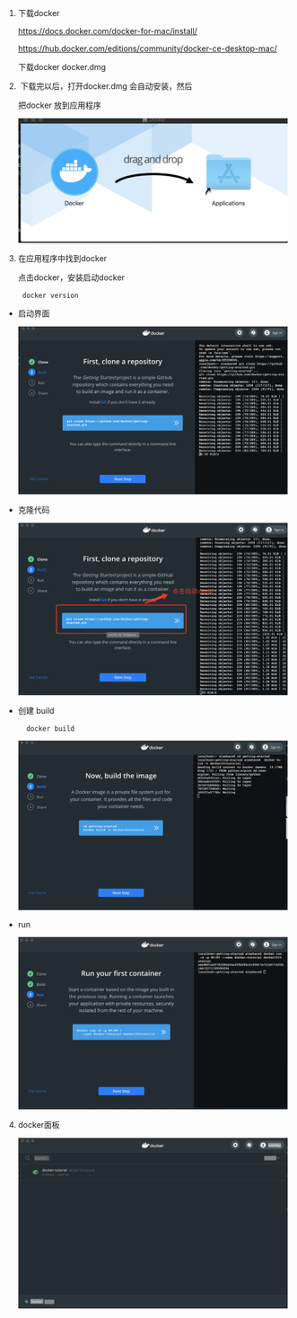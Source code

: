 1. 下载docker

   https://docs.docker.com/docker-for-mac/install/
   
   https://hub.docker.com/editions/community/docker-ce-desktop-mac/

   下载docker  docker.dmg

2.  下载完以后，打开docker.dmg 会自动安装，然后

   把docker 放到应用程序

   ![avatar](../assets/dockerinstall.jpeg)

3. 在应用程序中找到docker 

   点击docker，安装启动docker

        docker version
+ 启动界面

   ![avatar](../assets/1.jpeg)

+ 克隆代码

  ![avatar](../assets/2.jpeg)

+ 创建 build

        docker build

  ![avatar](../assets/3.jpeg)

+ run

   ![avatar](../assets/4.jpeg)

4. docker面板

   ![avatar](../assets/dashboard.jpeg)
